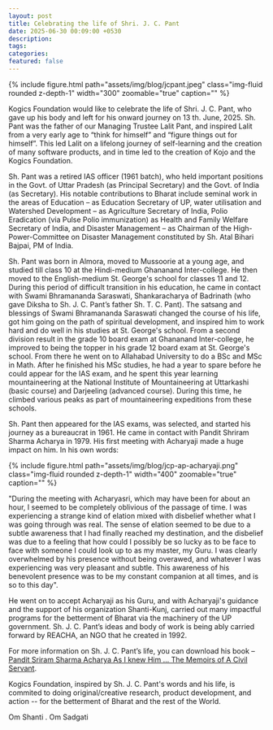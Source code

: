 ```yaml
---
layout: post
title: Celebrating the life of Shri. J. C. Pant
date: 2025-06-30 00:09:00 +0530
description:
tags: 
categories:
featured: false
---
```


<div class="float-right ml-3 mb-1">
  {% include figure.html path="assets/img/blog/jcpant.jpeg" class="img-fluid rounded z-depth-1" width="300" zoomable="true" caption="" %}
</div>

Kogics Foundation would like to celebrate the life of Shri. J. C. Pant, who gave up his body and left for his onward journey on 13 th. June, 2025. Sh. Pant was the father of our Managing Trustee Lalit Pant, and inspired Lalit from a very early age to “think for himself” and “figure things out for himself”. This led Lalit on a lifelong journey of self-learning and the creation of many software products, and in time led to the creation of Kojo and the Kogics Foundation.

Sh. Pant was a retired IAS officer (1961 batch), who held important positions in the Govt. of Uttar Pradesh (as Principal Secretary) and the Govt. of India (as Secretary). His notable contributions to Bharat include seminal work in the areas of Education – as Education Secretary of UP, water utilisation and Watershed Development – as Agriculture Secretary of India, Polio Eradication (via Pulse Polio immunization) as Health and Family Welfare Secretary of India, and Disaster Management – as Chairman of the High-Power-Committee on Disaster Management constituted by Sh. Atal Bihari Bajpai, PM of India.

Sh. Pant was born in Almora, moved to Mussoorie at a young age, and studied till class 10 at the Hindi-medium Ghananand Inter-college. He then moved to the English-medium St. George's school for classes 11 and 12. During this period of difficult transition in his education, he came in contact with Swami Bhramananda Saraswati, Shankaracharya of Badrinath (who gave Diksha to Sh. J. C. Pant’s father Sh. T. C. Pant). The satsang and blessings of Swami Bhramananda Saraswati changed the course of his life, got him going on the path of spiritual development, and inspired him to work hard and do well in his studies at St. George's school. From a second division result in the grade 10 board exam at Ghananand Inter-college, he improved to being the topper in his grade 12 board exam at St. George's school. From there he went on to Allahabad University to do a BSc and MSc in Math. After he finished his MSc studies, he had a year to spare before he could appear for the IAS exam, and he spent this year learning mountaineering at the National Institute of Mountaineering at Uttarkashi (basic course) and Darjeeling (advanced course). During this time, he climbed various peaks as part of mountaineering expeditions from these schools. 

Sh. Pant then appeared for the IAS exams, was selected, and started his journey as a bureaucrat in 1961. He came in contact with Pandit Shriram Sharma Acharya in 1979. His first meeting with Acharyaji made a huge impact on him. In his own words:

<div class="float-right ml-3 mb-1">
  {% include figure.html path="assets/img/blog/jcp-ap-acharyaji.png" class="img-fluid rounded z-depth-1" width="400" zoomable="true" caption="" %}
</div>

"During the meeting with Acharyasri, which may have been for about an hour, I seemed to be completely oblivious of the passage of time. I was experiencing a strange kind of elation mixed with disbelief whether what I was going through was real. The sense of elation seemed to be due to a subtle awareness that I had finally reached my destination, and the disbelief was due to a feeling that how could I possibly be so lucky as to be face to face with someone I could look up to as my master, my Guru. I was clearly overwhelmed by his presence without being overawed, and whatever I was experiencing was very pleasant and subtle. This awareness of his benevolent presence was to be my constant companion at all times, and is so to this day".

He went on to accept Acharyaji as his Guru, and with Acharyaji's guidance and the support of his organization Shanti-Kunj, carried out many impactful programs for the betterment of Bharat via the machinery of the UP government. Sh. J. C. Pant’s ideas and body of work is being ably carried forward by REACHA, an NGO that he created in 1992.

For more information on Sh. J. C. Pant’s life, you can download his book – [Pandit Sriram Sharma Acharya As I knew Him ... The Memoirs of A Civil Servant](https://www.reacha.org/Publications/panditsriramsharma).

Kogics Foundation, inspired by Sh. J. C. Pant's words and his life, is commited to doing original/creative research, product development, and action -- for the betterment of Bharat and the rest of the World.

Om Shanti . Om Sadgati








